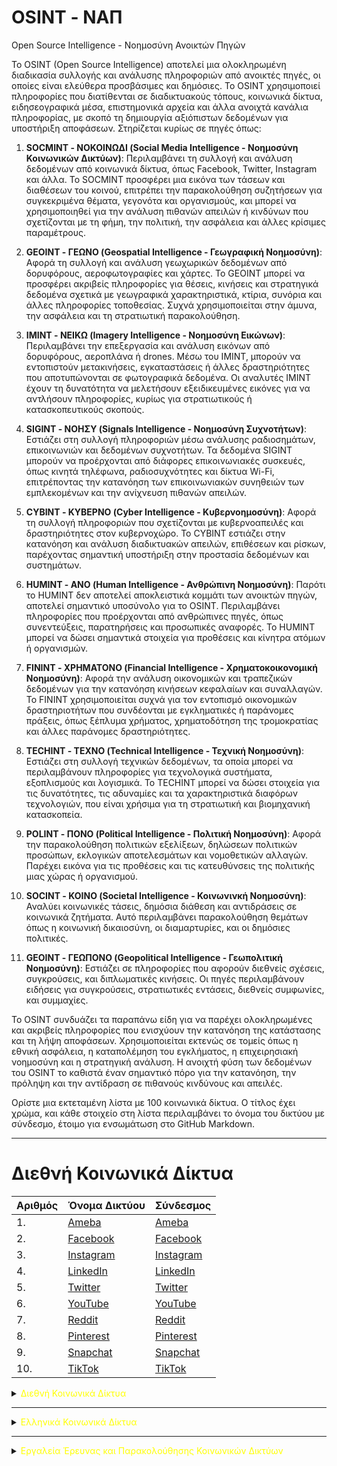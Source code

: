 # OSINT - ΝΑΠ

Open Source Intelligence - Νοημοσύνη Ανοικτών Πηγών

Το OSINT (Open Source Intelligence) αποτελεί μια ολοκληρωμένη διαδικασία συλλογής και ανάλυσης πληροφοριών από ανοικτές πηγές, οι οποίες είναι ελεύθερα προσβάσιμες και δημόσιες. Το OSINT χρησιμοποιεί πληροφορίες που διατίθενται σε διαδικτυακούς τόπους, κοινωνικά δίκτυα, ειδησεογραφικά μέσα, επιστημονικά αρχεία και άλλα ανοιχτά κανάλια πληροφορίας, με σκοπό τη δημιουργία αξιόπιστων δεδομένων για υποστήριξη αποφάσεων. Στηρίζεται κυρίως σε πηγές όπως:

1. **SOCMINT - ΝΟΚΟΙΝΩΔΙ (Social Media Intelligence - Νοημοσύνη Κοινωνικών Δικτύων)**: Περιλαμβάνει τη συλλογή και ανάλυση δεδομένων από κοινωνικά δίκτυα, όπως Facebook, Twitter, Instagram και άλλα. Το SOCMINT προσφέρει μια εικόνα των τάσεων και διαθέσεων του κοινού, επιτρέπει την παρακολούθηση συζητήσεων για συγκεκριμένα θέματα, γεγονότα και οργανισμούς, και μπορεί να χρησιμοποιηθεί για την ανάλυση πιθανών απειλών ή κινδύνων που σχετίζονται με τη φήμη, την πολιτική, την ασφάλεια και άλλες κρίσιμες παραμέτρους.

2. **GEOINT - ΓΕΩΝΟ (Geospatial Intelligence - Γεωγραφική Νοημοσύνη)**: Αφορά τη συλλογή και ανάλυση γεωχωρικών δεδομένων από δορυφόρους, αεροφωτογραφίες και χάρτες. Το GEOINT μπορεί να προσφέρει ακριβείς πληροφορίες για θέσεις, κινήσεις και στρατηγικά δεδομένα σχετικά με γεωγραφικά χαρακτηριστικά, κτίρια, συνόρια και άλλες πληροφορίες τοποθεσίας. Συχνά χρησιμοποιείται στην άμυνα, την ασφάλεια και τη στρατιωτική παρακολούθηση.

3. **IMINT - ΝΕΙΚΩ (Imagery Intelligence - Νοημοσύνη Εικώνων)**: Περιλαμβάνει την επεξεργασία και ανάλυση εικόνων από δορυφόρους, αεροπλάνα ή drones. Μέσω του IMINT, μπορούν να εντοπιστούν μετακινήσεις, εγκαταστάσεις ή άλλες δραστηριότητες που αποτυπώνονται σε φωτογραφικά δεδομένα. Οι αναλυτές IMINT έχουν τη δυνατότητα να μελετήσουν εξειδικευμένες εικόνες για να αντλήσουν πληροφορίες, κυρίως για στρατιωτικούς ή κατασκοπευτικούς σκοπούς.

4. **SIGINT - ΝΟΗΣΥ (Signals Intelligence - Νοημοσύνη Συχνοτήτων)**: Εστιάζει στη συλλογή πληροφοριών μέσω ανάλυσης ραδιοσημάτων, επικοινωνιών και δεδομένων συχνοτήτων. Τα δεδομένα SIGINT μπορούν να προέρχονται από διάφορες επικοινωνιακές συσκευές, όπως κινητά τηλέφωνα, ραδιοσυχνότητες και δίκτυα Wi-Fi, επιτρέποντας την κατανόηση των επικοινωνιακών συνηθειών των εμπλεκομένων και την ανίχνευση πιθανών απειλών.

5. **CYBINT - ΚΥΒΕΡΝΟ (Cyber Intelligence - Κυβερνοημοσύνη)**: Αφορά τη συλλογή πληροφοριών που σχετίζονται με κυβερνοαπειλές και δραστηριότητες στον κυβερνοχώρο. Το CYBINT εστιάζει στην κατανόηση και ανάλυση διαδικτυακών απειλών, επιθέσεων και ρίσκων, παρέχοντας σημαντική υποστήριξη στην προστασία δεδομένων και συστημάτων.

6. **HUMINT - ΑΝΟ (Human Intelligence - Ανθρώπινη Νοημοσύνη)**: Παρότι το HUMINT δεν αποτελεί αποκλειστικά κομμάτι των ανοικτών πηγών, αποτελεί σημαντικό υποσύνολο για το OSINT. Περιλαμβάνει πληροφορίες που προέρχονται από ανθρώπινες πηγές, όπως συνεντεύξεις, παρατηρήσεις και προσωπικές αναφορές. Το HUMINT μπορεί να δώσει σημαντικά στοιχεία για προθέσεις και κίνητρα ατόμων ή οργανισμών.

7. **FININT - ΧΡΗΜΑΤΟΝΟ (Financial Intelligence - Χρηματοκοικονομική Νοημοσύνη)**: Αφορά την ανάλυση οικονομικών και τραπεζικών δεδομένων για την κατανόηση κινήσεων κεφαλαίων και συναλλαγών. Το FININT χρησιμοποιείται συχνά για τον εντοπισμό οικονομικών δραστηριοτήτων που συνδέονται με εγκληματικές ή παράνομες πράξεις, όπως ξέπλυμα χρήματος, χρηματοδότηση της τρομοκρατίας και άλλες παράνομες δραστηριότητες.

8. **TECHINT - ΤΕΧΝΟ (Technical Intelligence - Τεχνική Νοημοσύνη)**: Εστιάζει στη συλλογή τεχνικών δεδομένων, τα οποία μπορεί να περιλαμβάνουν πληροφορίες για τεχνολογικά συστήματα, εξοπλισμούς και λογισμικά. Το TECHINT μπορεί να δώσει στοιχεία για τις δυνατότητες, τις αδυναμίες και τα χαρακτηριστικά διαφόρων τεχνολογιών, που είναι χρήσιμα για τη στρατιωτική και βιομηχανική κατασκοπεία.

9. **POLINT - ΠΟΝΟ (Political Intelligence - Πολιτική Νοημοσύνη)**: Αφορά την παρακολούθηση πολιτικών εξελίξεων, δηλώσεων πολιτικών προσώπων, εκλογικών αποτελεσμάτων και νομοθετικών αλλαγών. Παρέχει εικόνα για τις προθέσεις και τις κατευθύνσεις της πολιτικής μιας χώρας ή οργανισμού.

10. **SOCINT - ΚΟΙΝΟ (Societal Intelligence - Κοινωνινκή Νοημοσύνη)**: Αναλύει κοινωνικές τάσεις, δημόσια διάθεση και αντιδράσεις σε κοινωνικά ζητήματα. Αυτό περιλαμβάνει παρακολούθηση θεμάτων όπως η κοινωνική δικαιοσύνη, οι διαμαρτυρίες, και οι δημόσιες πολιτικές.

11. **GEOINT - ΓΕΩΠΟΝΟ (Geopolitical Intelligence - Γεωπολιτική Νοημοσύνη)**: Εστιάζει σε πληροφορίες που αφορούν διεθνείς σχέσεις, συγκρούσεις, και διπλωματικές κινήσεις. Οι πηγές περιλαμβάνουν ειδήσεις για συγκρούσεις, στρατιωτικές εντάσεις, διεθνείς συμφωνίες, και συμμαχίες.

Το OSINT συνδυάζει τα παραπάνω είδη για να παρέχει ολοκληρωμένες και ακριβείς πληροφορίες που ενισχύουν την κατανόηση της κατάστασης και τη λήψη αποφάσεων. Χρησιμοποιείται εκτενώς σε τομείς όπως η εθνική ασφάλεια, η καταπολέμηση του εγκλήματος, η επιχειρησιακή νοημοσύνη και η στρατηγική ανάλυση. Η ανοιχτή φύση των δεδομένων του OSINT το καθιστά έναν σημαντικό πόρο για την κατανόηση, την πρόληψη και την αντίδραση σε πιθανούς κινδύνους και απειλές.

Ορίστε μια εκτεταμένη λίστα με 100 κοινωνικά δίκτυα. Ο τίτλος έχει χρώμα, και κάθε στοιχείο στη λίστα περιλαμβάνει το όνομα του δικτύου με σύνδεσμο, έτοιμο για ενσωμάτωση στο GitHub Markdown.

---

# Διεθνή Κοινωνικά Δίκτυα

| Αριθμός | Όνομα Δικτύου | Σύνδεσμος |
|---------|---------------|-----------|
| 1.      | [Ameba](https://ameba.jp) | [Ameba](https://ameba.jp) |
| 2.      | [Facebook](https://www.facebook.com) | [Facebook](https://www.facebook.com) |
| 3.      | [Instagram](https://www.instagram.com) | [Instagram](https://www.instagram.com) |
| 4.      | [LinkedIn](https://www.linkedin.com) | [LinkedIn](https://www.linkedin.com) |
| 5.      | [Twitter](https://twitter.com) | [Twitter](https://twitter.com) |
| 6.      | [YouTube](https://www.youtube.com) | [YouTube](https://www.youtube.com) |
| 7.      | [Reddit](https://www.reddit.com) | [Reddit](https://www.reddit.com) |
| 8.      | [Pinterest](https://www.pinterest.com) | [Pinterest](https://www.pinterest.com) |
| 9.      | [Snapchat](https://www.snapchat.com) | [Snapchat](https://www.snapchat.com) |
| 10.     | [TikTok](https://www.tiktok.com) | [TikTok](https://www.tiktok.com) |


<details>
  <summary><span style="color:yellow">Διεθνή Κοινωνικά Δίκτυα</span></summary>

1. Ameba: [Ameba](https://ameba.jp)
2. Badoo: [Badoo](https://badoo.com)
3. Band: [Band](https://band.us)
4. Behance: [Behance](https://www.behance.net)
5. BiP: [BiP](https://bip.com)
6. Blogger: [Blogger](https://www.blogger.com)
7. Clubhouse: [Clubhouse](https://www.joinclubhouse.com)
8. Couchsurfing: [Couchsurfing](https://www.couchsurfing.com)
9. DailyMotion: [DailyMotion](https://www.dailymotion.com)
10. DeviantArt: [DeviantArt](https://www.deviantart.com)
11. Diaspora*: [Diaspora](https://diasporafoundation.org)
12. Discord: [Discord](https://discord.com)
13. Douban: [Douban](https://www.douban.com)
14. Ello: [Ello](https://ello.co)
15. Epernicus: [Epernicus](https://epernicus.com)
16. EyeEm: [EyeEm](https://www.eyeem.com)
17. Facebook: [Facebook](https://www.facebook.com)
18. Flickr: [Flickr](https://www.flickr.com)
19. Flipboard: [Flipboard](https://flipboard.com)
20. Foursquare: [Foursquare](https://foursquare.com)
21. Gab: [Gab](https://gab.com)
22. GaGaGoolala: [GaGaGoolala](https://www.gagoolala.com)
23. Goodreads: [Goodreads](https://www.goodreads.com)
24. Grindr: [Grindr](https://www.grindr.com)
25. Hi5: [Hi5](https://www.hi5.com)
26. Houseparty: [Houseparty](https://houseparty.com)
27. Instagram: [Instagram](https://www.instagram.com)
28. IRCCloud: [IRCCloud](https://www.irccloud.com)
29. Jodel: [Jodel](https://jodel-app.com)
30. Kakaotalk: [Kakaotalk](https://www.kakao.com/talk)
31. Kik: [Kik](https://www.kik.com)
32. Kwai: [Kwai](https://www.kwai.com)
33. Last.fm: [Last.fm](https://www.last.fm)
34. Letterboxd: [Letterboxd](https://letterboxd.com)
35. LinkedIn: [LinkedIn](https://www.linkedin.com)
36. Line: [Line](https://line.me)
37. Mastodon: [Mastodon](https://mastodon.social)
38. Medium: [Medium](https://medium.com)
39. MeWe: [MeWe](https://mewe.com)
40. Mix: [Mix](https://mix.com)
41. MocoSpace: [MocoSpace](https://www.mocospace.com)
42. Myspace: [Myspace](https://myspace.com)
43. Naver Blog: [Naver Blog](https://blog.naver.com)
44. Nextdoor: [Nextdoor](https://nextdoor.com)
45. Odnoklassniki: [Odnoklassniki](https://ok.ru)
46. OnlyFans: [OnlyFans](https://onlyfans.com)
47. Parler: [Parler](https://parler.com)
48. Patreon: [Patreon](https://www.patreon.com)
49. Pinterest: [Pinterest](https://www.pinterest.com)
50. Plurk: [Plurk](https://www.plurk.com)
51. Quora: [Quora](https://www.quora.com)
52. Reddit: [Reddit](https://www.reddit.com)
53. Renren: [Renren](http://renren.com)
54. Rumble: [Rumble](https://rumble.com)
55. Signal: [Signal](https://signal.org)
56. Sina Weibo: [Sina Weibo](https://weibo.com)
57. Skype: [Skype](https://www.skype.com)
58. Snapchat: [Snapchat](https://www.snapchat.com)
59. SoundCloud: [SoundCloud](https://soundcloud.com)
60. Spaces: [Spaces](https://spaces.byjoomla.com)
61. Steemit: [Steemit](https://steemit.com)
62. Tagged: [Tagged](https://www.tagged.com)
63. Telegram: [Telegram](https://telegram.org)
64. Tiktok: [TikTok](https://www.tiktok.com)
65. Tinder: [Tinder](https://tinder.com)
66. Tsu: [Tsu](https://tsu.co)
67. Tumblr: [Tumblr](https://www.tumblr.com)
68. Twitch: [Twitch](https://www.twitch.tv)
69. Twitter: [Twitter](https://www.twitter.com)
70. Twoo: [Twoo](https://www.twoo.com)
71. VKontakte: [VKontakte](https://vk.com)
72. Vero: [Vero](https://www.vero.co)
73. Vimeo: [Vimeo](https://vimeo.com)
74. Vine: [Vine](https://vine.co)
75. Viber: [Viber](https://www.viber.com)
76. Wattpad: [Wattpad](https://www.wattpad.com)
77. WeChat: [WeChat](https://www.wechat.com)
78. WhatsApp: [WhatsApp](https://www.whatsapp.com)
79. Whisper: [Whisper](https://whisper.sh)
80. Xing: [Xing](https://www.xing.com)
81. Yik Yak: [Yik Yak](https://yikyakapp.com)
82. YouNow: [YouNow](https://www.younow.com)
83. YouTube: [YouTube](https://www.youtube.com)
84. Zing Me: [Zing Me](https://me.zing.vn)
85. Zoosk: [Zoosk](https://www.zoosk.com)
86. Zomato: [Zomato](https://www.zomato.com)
87. iTalki: [iTalki](https://www.italki.com)
88. Couchsurfing: [Couchsurfing](https://www.couchsurfing.com)
89. Rave: [Rave](https://www.rave.io)
90. Poparazzi: [Poparazzi](https://poparazzi.com)
91. Nextdoor: [Nextdoor](https://nextdoor.com)
92. Soundtrap: [Soundtrap](https://www.soundtrap.com)
93. Hoop: [Hoop](https://hoop.club)
94. TikFollowers: [TikFollowers](https://tikfollowers.com)
95. Hoop: [Hoop](https://hoop.club)
96. Weibo: [Weibo](https://www.weibo.com)
97. Vero: [Vero](https://www.vero.co)
98. DLive: [DLive](https://dlive.tv)
99. CloutHub: [CloutHub](https://www.clouthub.com)
100. Minds: [Minds](https://www.minds.com)

</details>

---

<details>
  <summary><span style="color:yellow">Ελληνικά Κοινωνικά Δίκτυα</span></summary>

- Zoo.gr: [Zoo.gr](https://www.zoo.gr)
- Sxeseis.gr: [Sxeseis.gr](https://www.sxeseis.gr)
- Greek-Chat.gr: [Greek-Chat.gr](https://www.greek-chat.gr)
- Oikonomologos.gr: [Oikonomologos.gr](https://www.oikonomologos.gr)
- Badoo (Ελλάδα): [Badoo](https://badoo.com/el/)
- GayHellas.gr: [GayHellas.gr](https://www.gayhellas.gr)
- Erodate.gr: [Erodate.gr](https://www.erodate.gr)
- Ksilokarpi.gr: [Ksilokarpi.gr](https://www.ksilokarpi.gr)
- Zougla Forum: [Zougla Forum](https://www.zougla.gr/forum)
- Radiofono.gr (Κοινότητα ραδιοφωνικών σταθμών): [Radiofono.gr](https://www.radiofono.gr)
- Pathfinder Forum (ανενεργό αλλά ιστορικά σημαντικό): [Pathfinder Forum](https://www.pathfinder.gr)
- Zoom Video Communications (χρησιμοποιείται ευρέως στην Ελλάδα): [Zoom](https://zoom.us)
- eThemis (κοινωνικό δίκτυο νομικών): [eThemis](https://ethemis.gr)

</details>

---

<details>
  <summary><span style="color:yellow">Εργαλεία Έρευνας και Παρακολούθησης Κοινωνικών Δικτύων</span></summary>

---

  <details>
    <summary>Δωρεάν 100%</summary>

1. Followerwonk: [Followerwonk](https://followerwonk.com)
2. Google Alerts: [Google Alerts](https://www.google.com/alerts)
3. IFTTT (για αυτοματισμούς): [IFTTT](https://ifttt.com)
4. Meta Business Suite (για Facebook και Instagram): [Meta Business Suite](https://business.facebook.com)
5. Social Mention: [Social Mention](http://www.socialmention.com)
6. TweetDeck (μόνο για Twitter): [TweetDeck](https://tweetdeck.twitter.com)
7. Social Search: [Social Search](http://social-searcher.com/social-search/)
8. Twitonomy: [Twitonomy](https://www.twitonomy.com)
9. Hootsuite (δωρεάν έκδοση): [Hootsuite](https://hootsuite.com)
10. BuzzSumo (δωρεάν έκδοση): [BuzzSumo](https://buzzsumo.com)
11. Talkwalker Alerts (δωρεάν έκδοση): [Talkwalker Alerts](https://www.talkwalker.com/alerts)
12. Foller.me: [Foller.me](https://foller.me)
13. Hashtagify: [Hashtagify](https://hashtagify.me)
14. SocialBee (δωρεάν δοκιμή): [SocialBee](https://socialbee.io)
15. Mention (δωρεάν έκδοση με περιορισμούς): [Mention](https://mention.com)
16. Keyhole (δωρεάν δοκιμή): [Keyhole](https://keyhole.co)
17. Reputology: [Reputology](https://www.reputology.com)
18. Iconosquare (δωρεάν δοκιμή για Instagram): [Iconosquare](https://pro.iconosquare.com)
19. Twitter Search: [Twitter Search](https://twitter.com/search-home)
20. Reddit Search: [Reddit Search](https://www.reddit.com)
21. Socialbakers (δωρεάν με περιορισμούς): [Socialbakers](https://www.socialbakers.com)
22. Commun.it (για Twitter): [Commun.it](https://commun.it)

  </details>

---

  <details>
    <summary>Με δοκιμαστική περίοδο</summary>

1. AgoraPulse: [AgoraPulse](https://www.agorapulse.com)
2. Brand24: [Brand24](https://brand24.com)
3. BuzzSumo: [BuzzSumo](https://buzzsumo.com)
4. Hootsuite: [Hootsuite](https://hootsuite.com)
5. Mention (δωρεάν έκδοση με περιορισμούς): [Mention](https://mention.com)
6. Talkwalker Alerts (δωρεάν έκδοση με περιορισμούς): [Talkwalker Alerts](https://www.talkwalker.com/alerts)
7. Twitonomy (δωρεάν έκδοση με περιορισμούς): [Twitonomy](https://www.twitonomy.com)
8. Semrush (με περιορισμένη δωρεάν περίοδο): [Semrush](https://www.semrush.com)
9. Brandwatch: [Brandwatch](https://www.brandwatch.com)
10. Spredfast: [Spredfast](https://www.spredfast.com)
11. Zoho Social: [Zoho Social](https://www.zoho.com/social)
12. NetBase: [NetBase](https://www.netbase.com)
13. BuzzSumo (με περιορισμένη χρήση για δωρεάν χρήστες): [BuzzSumo](https://buzzsumo.com)
14. Keyhole (πληρωμή ή δωρεάν δοκιμή): [Keyhole](https://keyhole.co)
15. Hootsuite (με δωρεάν δοκιμαστική περίοδο): [Hootsuite](https://hootsuite.com)

  </details>

  ---

  <details>
    <summary>Επί πληρωμή</summary>

1. Awario: [Awario](https://awario.com)
2. Keyhole: [Keyhole](https://keyhole.co)
3. NetBase: [NetBase](https://www.netbase.com)
4. Sprout Social: [Sprout Social](https://sproutsocial.com)
5. Brandwatch: [Brandwatch](https://www.brandwatch.com)
6. Meltwater: [Meltwater](https://www.meltwater.com)
7. Agorapulse: [Agorapulse](https://www.agorapulse.com)
8. BuzzSumo Pro: [BuzzSumo Pro](https://buzzsumo.com)
9. Meltwater Social: [Meltwater Social](https://www.meltwater.com)
10. Socialbakers (πλήρης έκδοση): [Socialbakers](https://www.socialbakers.com)
11. HubSpot: [HubSpot](https://www.hubspot.com)
12. CrowdTangle: [CrowdTangle](https://www.crowdtangle.com)
13. BrandMentions: [BrandMentions](https://www.brandmentions.com)
14. Sprinklr: [Sprinklr](https://www.sprinklr.com)
15. Social Studio (Salesforce): [Social Studio](https://www.salesforce.com/products/social-studio)
16. Talkwalker (πληρωμή): [Talkwalker](https://www.talkwalker.com)
17. Pulsar: [Pulsar](https://www.pulsarplatform.com)
18. Radian6 (Salesforce): [Radian6](https://www.salesforce.com/products/radian6)
19. Socialbakers (πληρωμή): [Socialbakers](https://www.socialbakers.com)
20. Traackr: [Traackr](https://www.traackr.com)
21. Meltwater Insights: [Meltwater Insights](https://www.meltwater.com)
22. Hootsuite Pro: [Hootsuite Pro](https://hootsuite.com)
23. Falcon.io: [Falcon.io](https://www.falcon.io)
24. Influencity: [Influencity](https://www.influencity.com)
25. Brandwatch Consumer Research: [Brandwatch Consumer Research](https://www.brandwatch.com)
26. Sprinklr Social Media Management: [Sprinklr](https://www.sprinklr.com)
27. SocialFlow: [SocialFlow](https://www.socialflow.com)
28. Khoros: [Khoros](https://www.khoros.com)
29. Mentionlytics: [Mentionlytics](https://mentionlytics.com)
30. Zoho Social (Premium): [Zoho Social](https://www.zoho.com/social)
31. TrendKite (PR Newswire): [TrendKite](https://www.trendkite.com)
32. Viralheat: [Viralheat](https://www.viralheat.com)

  </details>

---

<details>
  <summary><span style="color:yellow">Εξερευνώντας Ετικέτες #</span></summary>

1. [All Hashtag](https://www.all-hashtag.com)
2. [Hashtagify](https://hashtagify.me)
3. [RiteTag](https://ritetag.com)
4. [Trendsmap](https://www.trendsmap.com)
5. [Hashtags.org](http://hashtags.org)
6. [Tweetreach](https://tweetreach.com)
7. [Hashtag Generator](https://www.hashtaggenerator.com)
8. [Hashtagsforlikes](https://www.hashtagsforlikes.co)
9. [TagBlender](http://www.tagblender.net)
10. [Instavast Hashtag Generator](https://instavast.com/tools/hashtag-generator/)
11. [Top Hashtags](https://www.top-hashtags.com)
12. [HashMe](https://hashmeapp.com)
13. [Influence.co](https://influence.co)
14. [Hashtag Battle](https://www.hashtagbattle.com)
15. [HashAtIt](https://www.hashatit.com)
16. [BuzzSumo](https://buzzsumo.com)
17. [Social Search](https://www.social-search.com)
18. [MetaHashtags](https://metahashtags.com)
19. [Hashtag Lookup](https://hashtaglookup.com)
20. [Tagboard](https://tagboard.com)
21. [Hootsuite](https://hootsuite.com)
22. [Socialert](https://socialert.net)
23. [Keyhole](https://keyhole.co)
24. [Seekmetrics Hashtag Generator](https://seekmetrics.com)
25. [Hashlookup](https://hashlookup.com)
26. [Simply Measured](https://simplymeasured.com)
27. [Twubs](https://www.twubs.com)
28. [Followerwonk](https://followerwonk.com)
29. [Hashtagify Pro](https://hashtagify.me)
30. [Twitter Advanced Search](https://twitter.com/search-advanced)

</details>

---

<details>
  <summary><span style="color:yellow">Εργαλεία για τα Κοινωνικά Δίκτυα</span></summary>

  <details>
    <summary>1. [Trends24](https://www.trends24.in)</summary>
    Ιστότοπος για ανάλυση τάσεων κοινωνικών δικτύων σε πραγματικό χρόνο. Εξετάζει τις δημοφιλείς συζητήσεις και λέξεις-κλειδιά.
  </details>

  <details>
    <summary>2. [Hashtagify](https://hashtagify.me)</summary>
    Ανάλυση δημοφιλών hashtags και τάσεων στα κοινωνικά δίκτυα.
  </details>

  <details>
    <summary>3. [BuzzSumo](https://buzzsumo.com)</summary>
    Εργαλείο για ανάλυση περιεχομένου και κοινωνικών τάσεων σε πλατφόρμες όπως Twitter, Facebook και άλλες.
  </details>

  <details>
    <summary>4. [Socialbakers](https://www.socialbakers.com)</summary>
    Ανάλυση της κοινωνικής απόδοσης και παρακολούθηση του ανταγωνισμού.
  </details>

  <details>
    <summary>5. [Keyhole](https://keyhole.co)</summary>
    Ανάλυση hashtag, mentions, και trends στα κοινωνικά δίκτυα σε πραγματικό χρόνο.
  </details>

  <details>
    <summary>6. [Mention](https://mention.com)</summary>
    Εργαλείο παρακολούθησης κοινωνικών μέσων που προσφέρει αναλύσεις αναφορών και ανταγωνιστικών δεδομένων.
  </details>

  <details>
    <summary>7. [Sprout Social](https://sproutsocial.com)</summary>
    Εργαλείο για τη διαχείριση κοινωνικών δικτύων με αναλύσεις για τις δραστηριότητες στα κοινωνικά μέσα.
  </details>

  <details>
    <summary>8. [Talkwalker](https://www.talkwalker.com)</summary>
    Ανάλυση κοινωνικών μέσων, διαχείριση δεδομένων και παρακολούθηση συζητήσεων.
  </details>

  <details>
    <summary>9. [Agorapulse](https://www.agorapulse.com)</summary>
    Σύνθεση αναφορών και στατιστικών για τις κοινωνικές δραστηριότητες και αναλύσεις κοινωνικών δεδομένων.
  </details>

  <details>
    <summary>10. [Tweetreach](https://tweetreach.com)</summary>
    Ανάλυση της εμβέλειας των tweets και των hashtags στο Twitter.
  </details>

  <details>
    <summary>11. [Hootsuite](https://hootsuite.com)</summary>
    Εργαλείο διαχείρισης κοινωνικών μέσων και ανάλυσης του περιεχομένου και των trends.
  </details>

  <details>
    <summary>12. [Social Mention](http://socialmention.com)</summary>
    Ιστότοπος που προσφέρει ανάλυση για τις αναφορές στα κοινωνικά δίκτυα και τις πλατφόρμες κοινωνικής αναγνώρισης.
  </details>

  <details>
    <summary>13. [Brandwatch](https://www.brandwatch.com)</summary>
    Εργαλείο παρακολούθησης κοινωνικών μέσων και ανάλυσης των τάσεων της αγοράς.
  </details>

  <details>
    <summary>14. [Zoho Social](https://www.zoho.com/social)</summary>
    Εργαλείο που συνδυάζει κοινωνικά δεδομένα με αναλυτικές πληροφορίες για τη βελτίωση της στρατηγικής στα κοινωνικά δίκτυα.
  </details>

  <details>
    <summary>15. [Rival IQ](https://www.rivaliq.com)</summary>
    Ανάλυση ανταγωνιστικών δεδομένων για τα κοινωνικά δίκτυα και την αποτελεσματικότητα της στρατηγικής.
  </details>

  <details>
    <summary>16. [Quintly](https://www.quintly.com)</summary>
    Ανάλυση της απόδοσης κοινωνικών δικτύων, παρακολούθηση και σύγκριση του ανταγωνισμού.
  </details>

  <details>
    <summary>17. [Meltwater](https://www.meltwater.com)</summary>
    Εργαλείο για παρακολούθηση, ανάλυση και αναφορά περιεχομένου και αναφορών σε κοινωνικά δίκτυα.
  </details>

  <details>
    <summary>18. [BuzzSumo](https://buzzsumo.com)</summary>
    Εργαλείο ανάλυσης για την παρακολούθηση δημοφιλών θεμάτων και περιεχομένου στα κοινωνικά δίκτυα.
  </details>

  <details>
    <summary>19. [Sprinklr](https://www.sprinklr.com)</summary>
    Εργαλείο για διαχείριση, ανάλυση και βελτιστοποίηση του περιεχομένου στα κοινωνικά δίκτυα.
  </details>

  <details>
    <summary>20. [Followerwonk](https://followerwonk.com)</summary>
    Εργαλείο ανάλυσης για το Twitter, με δυνατότητες ανάλυσης προφίλ, αναζητήσεων και συνδέσεων.
  </details>

  <details>
    <summary>21. [Buffer](https://buffer.com)</summary>
    Ανάλυση της απόδοσης των κοινωνικών δικτύων και στρατηγικών κοινοποίησης περιεχομένου.
  </details>

  <details>
    <summary>22. [Iconosquare](https://pro.iconosquare.com)</summary>
    Εργαλείο ανάλυσης και διαχείρισης για Instagram και Facebook.
  </details>

  <details>
    <summary>23. [Tweetdeck](https://tweetdeck.twitter.com)</summary>
    Διαχείριση και παρακολούθηση του Twitter σε πραγματικό χρόνο.
  </details>

  <details>
    <summary>24. [Post Planner](https://www.postplanner.com)</summary>
    Διαχείριση και ανάλυση περιεχομένου για το Facebook.
  </details>

  <details>
    <summary>25. [Nuzzel](https://nuzzel.com)</summary>
    Εργαλείο για παρακολούθηση ειδήσεων και κοινωνικών δικτύων, επισημαίνοντας δημοφιλή άρθρα.
  </details>

  <details>
    <summary>26. [BuzzSumo](https://buzzsumo.com)</summary>
    Εργαλείο ανάλυσης και αναζήτησης περιεχομένου, ιδανικό για κοινωνικά δίκτυα.
  </details>

  <details>
    <summary>27. [CrowdTangle](https://www.crowdtangle.com)</summary>
    Ανάλυση και παρακολούθηση περιεχομένου για Facebook, Instagram, YouTube και Twitter.
  </details>

  <details>
    <summary>28. [SociallyStacked](https://www.sociallystacked.com)</summary>
    Σύστημα ανάλυσης και διαχείρισης του περιεχομένου για τα κοινωνικά δίκτυα.
  </details>

  <details>
    <summary>29. [TweetReach](https://tweetreach.com)</summary>
    Εργαλείο ανάλυσης για τη μέτρηση της εμβέλειας του περιεχομένου στο Twitter.
  </details>

  <details>
    <summary>30. [ViralWoot](https://viralwoot.com)</summary>
    Διαχείριση και ανάλυση περιεχομένου στο Pinterest.
  </details>

  <details>
    <summary>31. [SocialBee](https://socialbee.io)</summary>
    Ολοκληρωμένο εργαλείο για τη διαχείριση των κοινωνικών δικτύων και την ανάλυση δεδομένων.
  </details>

  <details>
    <summary>32. [Hootsuite Insights](https://hootsuite.com/insights)</summary>
    Σύστημα ανάλυσης δεδομένων και παρακολούθησης για τα κοινωνικά δίκτυα.
  </details>

  <details>
    <summary>33. [Klear](https://klear.com)</summary>
    Ανάλυση επιρροών και παρακολούθηση της απόδοσης στα κοινωνικά δίκτυα.
  </details>

  <details>
    <summary>34. [SocialRank](https://socialrank.com)</summary>
    Εργαλείο για την ανάλυση των ακολούθων και της εμπλοκής στα κοινωνικά δίκτυα.
  </details>

  <details>
    <summary>35. [Crowd Analyzer](https://www.crowdanalyzer.com)</summary>
    Ανάλυση των κοινωνικών δικτύων και ερμηνεία των συναισθημάτων των
